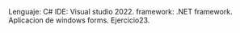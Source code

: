 Lenguaje: C#
IDE: Visual studio 2022.
framework: .NET framework.
Aplicacion de windows forms.
Ejercicio23.
